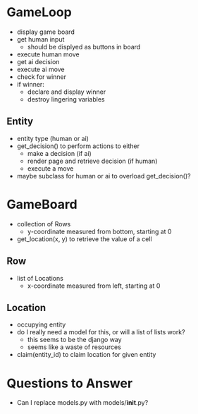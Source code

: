 GameLoop
=============
- display game board
- get human input
    - should be displyed as buttons in board
- execute human move
- get ai decision
- execute ai move
- check for winner
- if winner:
    - declare and display winner
    - destroy lingering variables

Entity
-------------
- entity type (human or ai)
- get_decision() to perform actions to either
    - make a decision (if ai)
    - render page and retrieve decision (if human)
    - execute a move
- maybe subclass for human or ai to overload get_decision()?

GameBoard
=============
- collection of Rows
    - y-coordinate measured from bottom, starting at 0
- get_location(x, y) to retrieve the value of a cell

Row
-------------
- list of Locations
    - x-coordinate measured from left, starting at 0

Location
-------------
- occupying entity
- do I really need a model for this, or will a list of lists work?
    - this seems to be the django way
    - seems like a waste of resources
- claim(entity_id) to claim location for given entity




Questions to Answer
===================
- Can I replace models.py with models/__init__.py?
